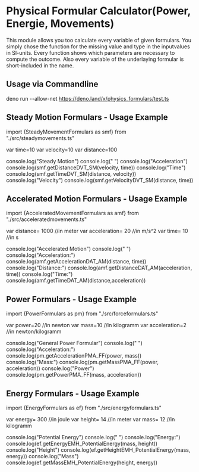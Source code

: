# Physical Formular Calculator(Power, Energie, Movements)

This module allows you too calculate every variable of given formulars. You simply chose the function for the missing value and type in the inputvalues in SI-units. Every function shows which parameters are necessary to compute the outcome. Also every variable of the underlaying formular is short-included in the name. 

## Usage via Commandline

deno run --allow-net https://deno.land/x/physics_formulars/test.ts


## Steady Motion Formulars - Usage Example

import {SteadyMovementFormulars as smf} from "./src/steadymovements.ts"

var time=10
var velocity=10
var distance=100

console.log("Steady Motion")
console.log(" ")
console.log("Acceleration")
console.log(smf.getDistanceDVT_SM(velocity, time))
console.log("Time")
console.log(smf.getTimeDVT_SM(distance, velocity))
console.log("Velocity")
console.log(smf.getVelocityDVT_SM(distance, time))



## Accelerated Motion Formulars - Usage Example

import {AcceleratedMovementFormulars as amf} from "./src/acceleratedmovements.ts"

var distance= 1000          //in meter
var acceleration= 20        //in m/s^2
var time= 10                //in s

console.log("Accelerated Motion")
console.log(" ")
console.log("Acceleration:")
console.log(amf.getAccelerationDAT_AM(distance, time))
console.log("Distance:")
console.log(amf.getDistanceDAT_AM(acceleration, time))
console.log("Time:")
console.log(amf.getTimeDAT_AM(distance,acceleration))



## Power Formulars - Usage Example

import {PowerFormulars as pm} from "./src/forceformulars.ts"

var power=20                //in newton
var mass=10                 //in kilogramm
var acceleration=2          //in newton/kilogramm

console.log("General Power Formular")
console.log(" ")
console.log("Acceleration:")
console.log(pm.getAccelerationPMA_FF(power, mass))
console.log("Mass:")
console.log(pm.getMassPMA_FF(power, acceleration))
console.log("Power")
console.log(pm.getPowerPMA_FF(mass, acceleration))



## Energy Formulars - Usage Example

import {EnergyFormulars as ef} from "./src/energyformulars.ts"

var energy= 300             //in joule
var height= 14              //in meter
var mass= 12                //in kilogramm

console.log("Potential Energy")
console.log(" ")
console.log("Energy:")
console.log(ef.getEnergyEMH_PotentialEnergy(mass, height))
console.log("Height")
console.log(ef.getHeightEMH_PotentialEnergy(mass, energy))
console.log("Mass")
console.log(ef.getMassEMH_PotentialEnergy(height, energy))